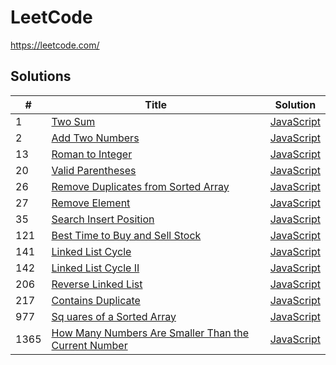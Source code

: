 # LeetCode
https://leetcode.com/

## Solutions

| # | Title | Solution |
|---| ----- | -------- |
| 1 | [Two Sum](https://leetcode.com/problems/two-sum/) | [JavaScript](./JavaScript/1_Two_Sum.js) |
| 2 | [Add Two Numbers](https://leetcode.com/problems/add-two-numbers/) | [JavaScript](./JavaScript/2_Add_Two_Numbers.js) |
| 13 | [Roman to Integer](https://leetcode.com/problems/roman-to-integer/) | [JavaScript](./JavaScript/13_Roman_to_Integer.js) |
| 20 | [Valid Parentheses](https://leetcode.com/problems/valid-parentheses/) | [JavaScript](./JavaScript/20_Valid_Parentheses.js) |
| 26 | [Remove Duplicates from Sorted Array](https://leetcode.com/problems/remove-duplicates-from-sorted-array/) | [JavaScript](./JavaScript/26_Remove_Duplicates_from_Sorted_Array.js) |
| 27 | [Remove Element](https://leetcode.com/problems/remove-element/) | [JavaScript](./JavaScript/27_Remove_Element.js) |
| 35 | [Search Insert Position](https://leetcode.com/problems/search-insert-position/) | [JavaScript](./JavaScript/35_Search_Insert_Position.js) |
| 121 | [Best Time to Buy and Sell Stock](https://leetcode.com/problems/best-time-to-buy-and-sell-stock/) | [JavaScript](./JavaScript/121_Best_Time_to_Buy_and_Sell_Stock.js) |
| 141 | [ Linked List Cycle](https://leetcode.com/problems/linked-list-cycle/) | [JavaScript](./JavaScript/141_Linked_List_Cycle.js) |
| 142 | [ Linked List Cycle II](https://leetcode.com/problems/linked-list-cycle-ii/) | [JavaScript](./JavaScript/142_Linked_List_Cycle_II.js) |
| 206 | [ Reverse Linked List ](https://leetcode.com/problems/reverse-linked-list/) | [JavaScript](./JavaScript/206_Reverse_Linked_List.js) |
| 217 | [ Contains Duplicate ](https://leetcode.com/problems/contains-duplicate/) | [JavaScript](./JavaScript/217_Contains_Duplicate.js) |
| 977 | [Sq uares of a Sorted Array](https://leetcode.com/problems/squares-of-a-sorted-array/) | [JavaScript](./JavaScript/977_Sorted_Square.js) |
| 1365 | [How Many Numbers Are Smaller Than the Current Number](https://leetcode.com/problems/how-many-numbers-are-smaller-than-the-current-number/) | [JavaScript](./JavaScript/1365_Smaller_Numbers_Than_Current.js) |